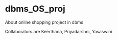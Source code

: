 # dbms_OS_proj
About online shopping project in dbms

Collaborators are Keerthana, Priyadarshni, Yasaswini
